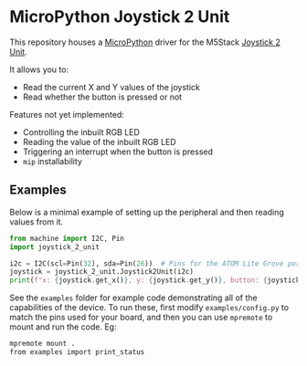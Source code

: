 # MicroPython Joystick 2 Unit

This repository houses a [MicroPython](https://micropython.org) driver for the M5Stack [Joystick 2 Unit](https://docs.m5stack.com/en/unit/Unit-JoyStick2).

It allows you to:

- Read the current X and Y values of the joystick
- Read whether the button is pressed or not

Features not yet implemented:

- Controlling the inbuilt RGB LED
- Reading the value of the inbuilt RGB LED
- Triggering an interrupt when the button is pressed
- `mip` installability

## Examples

Below is a minimal example of setting up the peripheral and then reading values from it.

```python
from machine import I2C, Pin
import joystick_2_unit

i2c = I2C(scl=Pin(32), sda=Pin(26))  # Pins for the ATOM Lite Grove port
joystick = joystick_2_unit.Joystick2Unit(i2c)
print(f"x: {joystick.get_x()}, y: {joystick.get_y()}, button: {joystick.is_pressed()}")
```

See the `examples` folder for example code demonstrating all of the capabilities of the device. To run these, first modify `examples/config.py` to match the pins used for your board, and then you can use `mpremote` to mount and run the code. Eg:

```bash
mpremote mount .
from examples import print_status
```
